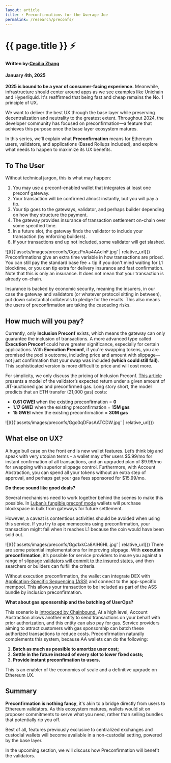 ```yaml
---
layout: article
title: ⚡️ Preconfirmations for the Average Joe
permalink: /research/preconfs/
---
```

<div class="title-container">
    <h1 class="title">{{ page.title }} ⚡️</h1>
</div>

#### Written by:**[Cecilia Zhang](https://x.com/ceciliaz030)**
#### January 4th, 2025

**2025 is bound to be a year of consumer-facing experience.** Meanwhile, infrastructure should center around apps as we see examples like Unichain and Hyperliquid. It's reaffirmed that being fast and cheap remains the No. 1 principle of UX.

We want to deliver the best UX through the base layer while preserving decentralization and neutrality to the greatest extent. Throughout 2024, the developer community has focused on preconfirmation—a feature that achieves this purpose once the base layer ecosystem matures.

In this series, we'll explain what **Preconfirmation** means for Ethereum users, validators, and applications (Based Rollups included), and explore what needs to happen to maximize its UX benefits.

## To The User
Without technical jargon, this is what may happen:
1. You may use a preconf-enabled wallet that integrates at least one preconf gateway.
2. Your transaction will be confirmed almost instantly, but you will pay a tip.
3. Your tip goes to the gateways, validator, and perhaps builder depending on how they structure the payment.
4. The gateway provides insurance of transaction settlement on-chain over some specified time.
5. In a future slot, the gateway finds the validator to include your transaction (by enforcing builders).
6. If your transactions end up not included, some validator will get slashed.

![]({{'assets/images/preconfs/GgczPnAa4AAclnF.jpg' | relative_url}}) Preconfirmations give an extra time variable in how transactions are priced. You can still pay the standard base fee + tip if you don't mind waiting for L1 blocktime, or you can tip extra for delivery insurance and fast confirmation. Note that this is only an insurance. It does not mean that your transaction is already on-chain. 

Insurance is backed by economic security, meaning the insurers, in our case the gateway and validators (or whatever protocol sitting in between), put down substantial collaterals to pledge for the results. This also means the users of preconfirmation are taking the cascading risks.

## How much will you pay?
Currently, only **Inclusion Preconf** exists, which means the gateway can only guarantee the inclusion of transactions. A more advanced type called **Execution Preconf** could have greater significance, especially for certain applications. With **Execution Preconf**, if you're swapping tokens, you are promised the pool's outcome, including price and amount with slippage—not just confirmation that your swap was included **(which could still fail)**. This sophisticated version is more difficult to price and will cost more.

For simplicity, we only discuss the pricing of Inclusion Preconf. <a href="https://research.lido.fi/t/a-pricing-model-for-inclusion-preconfirmations/9136" target="_blank">This article</a> presents a model of the validator’s expected return under a given amount of JIT-auctioned gas and preconfirmed gas. Long story short, the model predicts that an ETH transfer (21,000 gas) costs:

* **0.61 GWEI** when the existing preconfirmation = **0**
* **1.17 GWEI** when the existing preconfirmation = **15M gas**
* **15 GWEI** when the existing preconfirmation = **30M gas**

![]({{'assets/images/preconfs/Ggc0qDFasAATCDW.jpg' | relative_url}})

## What else on UX?
A huge bull case on the front end is new wallet features. Let’s think big and speak with very utopian terms - a wallet may offer users $5.99/mo for instant confirmation of all transactions, and an upgraded plan of $9.99/mo for swapping with superior slippage control. Furthermore, with Account Abstraction, you can spend all your tokens without an extra step of approval, and perhaps get your gas fees sponsored for $15.99/mo.

**Do these sound like good deals?**

Several mechanisms need to work together behind the scenes to make this possible. In <a href="https://docs.luban.wtf/learn/fundamentals/preconf_fungibility" target="_blank">Luban’s fungible preconf mode</a> wallets will purchase blockspace in bulk from gateways for future settlement. 

However, a caveat is contentious activities should be avoided when using this service. If you try to ape memecoins using preconfirmation, your transaction might fail when it reaches L1 because the coin would have been sold out.

![]({{'assets/images/preconfs/Ggc1xkCa8AIH6HL.jpg' | relative_url}}) There are some potential implementations for improving slippage. With **execution preconfirmation**, it’s possible for service providers to insure you against a range of slippage <a href="https://ethresear.ch/t/based-proposer-commitments-ethereum-s-marketplace-for-proposer-commitments/19517" target="_blank">validators will commit to the insured states</a>, and then searchers or builders can fulfill the criteria. 

Without execution preconfirmation, the wallet can integrate DEX with <a href="https://sorellalabs.xyz/writing/a-new-era-of-defi-with-ass" target="_blank">Application-Specific Sequencing (ASS)</a> and connect to the app-specific mempool. This allows your transaction to be included as part of the ASS bundle by inclusion preconfirmation.

**What about gas sponsorship and the batching of UserOps?**

This scenario is <a href="https://research.chainbound.io/integrating-account-abstraction-and-inclusion-preconfirmations" target="_blank">introduced by Chainbound.</a> At a high level, Account Abstraction allows another entity to send transactions on your behalf with prior authorization, and this entity can also pay for gas. Service providers aiming to attract customers with gas sponsorship can batch these authorized transactions to reduce costs. Preconfirmation naturally complements this system, because AA wallets can do the following:

1. **Batch as much as possible to amortize user cost;**
2. **Settle in the future instead of every slot to lower fixed costs;**
3. **Provide instant preconfimation to users.**

This is an enabler of the economics of scale and a definitive upgrade on Ethereum UX.

## Summary
**Preconfirmation is nothing fancy**, it's akin to a bridge directly from users to Ethereum validators. As this ecosystem matures, wallets would sit on proposer commitments to serve what you need, rather than selling bundles that potentially rip you off. 

Best of all, features previously exclusive to centralized exchanges and custodial wallets will become available in a non-custodial setting, powered by the base layer.

In the upcoming section, we will discuss how Preconfirmation will benefit the validators.